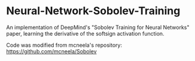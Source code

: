 # Neural-Network-Sobolev-Training

An implementation of DeepMind's "Sobolev Training for Neural Networks" paper, learning the derivative of the softsign activation function.

Code was modified from mcneela's repository: https://github.com/mcneela/Sobolev
